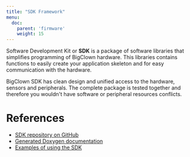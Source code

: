 ```yaml
---
title: "SDK Framework"
menu:
  doc:
    parent: 'firmware'
    weight: 15
---
```


Software Development Kit or **SDK** is a package of software libraries that simplifies programming of BigClown hardware. This libraries contains functions to easily create your application skeleton and for easy communication with the hardware.

BigClown SDK has clean design and unified access to the hardware, sensors and peripherals. The complete package is tested together and therefore you wouldn't have software or peripheral resources conflicts.

# References

  - [SDK repository on GitHub](https://github.com/bigclownlabs/bcf-sdk)
  - [Generated Doxygen documentation](https://sdk.bigclown.com/)
  - [Examples of using the SDK](https://github.com/bigclownlabs/bcf-sdk/tree/master/_examples)
